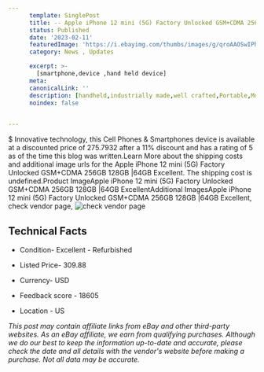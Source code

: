 ```yaml
---
      template: SinglePost
      title: -- Apple iPhone 12 mini (5G) Factory Unlocked GSM+CDMA 256GB 128GB |64GB Excellent
      status: Published
      date: '2023-02-11'
      featuredImage: 'https://i.ebayimg.com/thumbs/images/g/qroAAOSwIPhgy8go/s-l225.jpg'
      category: News , Updates

      excerpt: >-
        [smartphone,device ,hand held device]
      meta:
      canonicalLink: ''
      description: [handheld,industrially made,well crafted,Portable,Mobile,Compact,Convenient,Lightweight,Maneuverable,Man-portable,Miniature,Carriable,Hand-held,Light,Holdable,Transportable,Mobile device,Pocket-sized,On-the-go,Wireless,Cordless,Compact size,Convenient size, smartphone,device ,hand held device]
      noindex: false

        
---
```

$
    Innovative technology, this Cell Phones & Smartphones device is available at a discounted price of 275.7932 after a 11% discount and has a rating of 5 as of the time this blog was written.Learn More about the shipping costs and additional image urls for the Apple iPhone 12 mini (5G) Factory Unlocked GSM+CDMA 256GB 128GB |64GB Excellent. The shipping cost is undefined.Product ImageApple iPhone 12 mini (5G) Factory Unlocked GSM+CDMA 256GB 128GB |64GB ExcellentAdditional ImagesApple iPhone 12 mini (5G) Factory Unlocked GSM+CDMA 256GB 128GB |64GB Excellent, check vendor page, ![check vendor page](https://origin-galleryplus.ebayimg.com/ws/web/363710688827_2_0_1/225x225.jpg,https://origin-galleryplus.ebayimg.com/ws/web/363710688827_3_0_1/225x225.jpg,https://origin-galleryplus.ebayimg.com/ws/web/363710688827_4_0_1/225x225.jpg,https://origin-galleryplus.ebayimg.com/ws/web/363710688827_5_0_1/225x225.jpg,https://origin-galleryplus.ebayimg.com/ws/web/363710688827_6_0_1/225x225.jpg,https://origin-galleryplus.ebayimg.com/ws/web/363710688827_7_0_1/225x225.jpg,https://origin-galleryplus.ebayimg.com/ws/web/363710688827_8_0_1/225x225.jpg,https://origin-galleryplus.ebayimg.com/ws/web/363710688827_9_0_1/225x225.jpg,https://origin-galleryplus.ebayimg.com/ws/web/363710688827_10_0_1/225x225.jpg,https://origin-galleryplus.ebayimg.com/ws/web/363710688827_11_0_1/225x225.jpg,https://origin-galleryplus.ebayimg.com/ws/web/363710688827_12_0_1/225x225.jpg)
    
    

 ## Technical Facts 



     
      

 - Condition- Excellent - Refurbished 


      

 - Listed Price- 309.88 


      

 - Currency- USD 


      

 - Feedback score - 18605 


      

 - Location - US 


      
      

 *_This post may contain affiliate links from eBay and other third-party websites. As an eBay affiliate, we earn from qualifying purchases. Although we do our best to keep the information up-to-date and accurate, please check the date and all details with the vendor's website before making a purchase. Not all data may be accurate._*



    
    
    
    
    